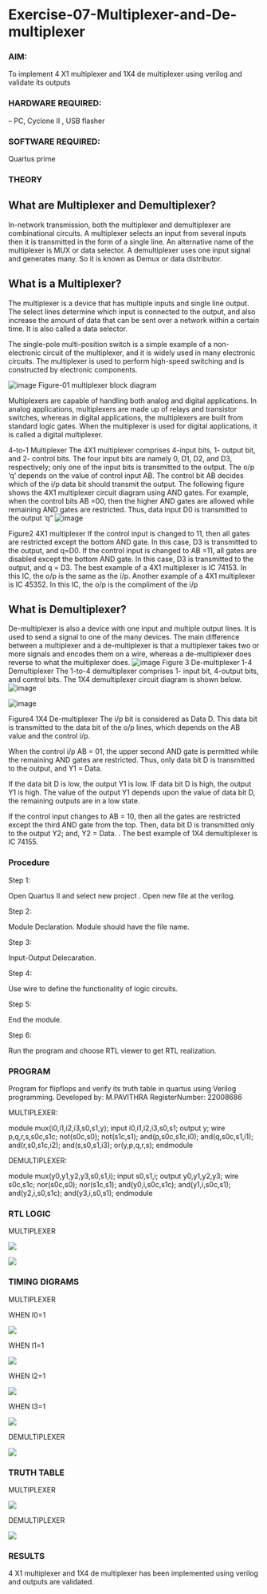 # Exercise-07-Multiplexer-and-De-multiplexer

### AIM: 

To implement 4 X1 multiplexer and 1X4 de multiplexer using verilog and validate its outputs

### HARDWARE REQUIRED: 

 – PC, Cyclone II , USB flasher

### SOFTWARE REQUIRED: 

  Quartus prime

### THEORY 

## What are Multiplexer and Demultiplexer?

In-network transmission, both the multiplexer and demultiplexer are combinational circuits. A multiplexer selects an input from several inputs then it is transmitted in the form of a single line. An alternative name of the multiplexer is MUX or data selector. A demultiplexer uses one input signal and generates many. So it is known as Demux or data distributor.

## What is a Multiplexer?

The multiplexer is a device that has multiple inputs and single line output. The select lines determine which input is connected to the output, and also increase the amount of data that can be sent over a network within a certain time. It is also called a data selector.

The single-pole multi-position switch is a simple example of a non-electronic circuit of the multiplexer, and it is widely used in many electronic circuits. The multiplexer is used to perform high-speed switching and is constructed by electronic components.

![image](https://user-images.githubusercontent.com/36288975/170912485-73c395c7-23c0-4e78-a53d-a2f0d07d9662.png)
          Figure-01 multiplexer block diagram 

Multiplexers are capable of handling both analog and digital applications. In analog applications, multiplexers are made up of relays and transistor switches, whereas in digital applications, the multiplexers are built from standard logic gates. When the multiplexer is used for digital applications, it is called a digital multiplexer.

4-to-1 Multiplexer
The 4X1 multiplexer comprises 4-input bits, 1- output bit, and 2- control bits. The four input bits are namely 0, D1, D2, and D3, respectively; only one of the input bits is transmitted to the output. The o/p ‘q’ depends on the value of control input AB. The control bit AB decides which of the i/p data bit should transmit the output. The following figure shows the 4X1 multiplexer circuit diagram using AND gates. For example, when the control bits AB =00, then the higher AND gates are allowed while remaining AND gates are restricted. Thus, data input D0 is transmitted to the output ‘q”
![image](https://user-images.githubusercontent.com/36288975/170912568-3598c60a-5035-41f3-b0c4-ccedba13aca5.png)


Figure2 4X1 multiplexer 
If the control input is changed to 11, then all gates are restricted except the bottom AND gate. In this case, D3 is transmitted to the output, and q=D0. If the control input is changed to AB =11, all gates are disabled except the bottom AND gate. In this case, D3 is transmitted to the output, and q = D3. The best example of a 4X1 multiplexer is IC 74153. In this IC, the o/p is the same as the i/p. Another example of a 4X1 multiplexer is IC 45352. In this IC, the o/p is the compliment of the i/p


## What is Demultiplexer?

De-multiplexer is also a device with one input and multiple output lines. It is used to send a signal to one of the many devices. The main difference between a multiplexer and a de-multiplexer is that a multiplexer takes two or more signals and encodes them on a wire, whereas a de-multiplexer does reverse to what the multiplexer does.
![image](https://user-images.githubusercontent.com/36288975/170912606-a30e4b74-1726-4430-b245-2c3c3d9c232d.png)
Figure 3 De-multiplexer 
1-4 Demultiplexer
The 1-to-4 demultiplexer comprises 1- input bit, 4-output bits, and control bits. The 1X4 demultiplexer circuit diagram is shown below.![image](https://user-images.githubusercontent.com/36288975/170912683-00fb746a-1d45-4023-91d1-3a70b841073c.png)

![image](https://user-images.githubusercontent.com/36288975/170912741-7cbd52af-7e0d-4be3-b5c6-6fb9c4eca7c9.png)

Figure4 1X4 De-multiplexer 
The i/p bit is considered as Data D. This data bit is transmitted to the data bit of the o/p lines, which depends on the AB value and the control i/p.

When the control i/p AB = 01, the upper second AND gate is permitted while the remaining AND gates are restricted. Thus, only data bit D is transmitted to the output, and Y1 = Data.

If the data bit D is low, the output Y1 is low. IF data bit D is high, the output Y1 is high. The value of the output Y1 depends upon the value of data bit D, the remaining outputs are in a low state.

If the control input changes to AB = 10, then all the gates are restricted except the third AND gate from the top. Then, data bit D is transmitted only to the output Y2; and, Y2 = Data. . The best example of 1X4 demultiplexer is IC 74155.

 
 
### Procedure

Step 1:

Open Quartus II and select new project . Open new file at the verilog.

Step 2:

Module Declaration. Module should have the file name.

Step 3:

Input-Output Delecaration.

Step 4:

Use wire to define the functionality of logic circuits.

Step 5:

End the module.

Step 6:

Run the program and choose RTL viewer to get RTL realization.

### PROGRAM 

Program for flipflops  and verify its truth table in quartus using Verilog programming.
Developed by: M.PAVITHRA
RegisterNumber:  22008686

MULTIPLEXER:

module mux(i0,i1,i2,i3,s0,s1,y);
input i0,i1,i2,i3,s0,s1;
output y;
wire p,q,r,s,s0c,s1c;
not(s0c,s0);
not(s1c,s1);
and(p,s0c,s1c,i0);
and(q,s0c,s1,i1);
and(r,s0,s1c,i2);
and(s,s0,s1,i3);
or(y,p,q,r,s);
endmodule 

DEMULTIPLEXER:

module mux(y0,y1,y2,y3,s0,s1,i);
input s0,s1,i;
output y0,y1,y2,y3;
wire s0c,s1c;
nor(s0c,s0);
nor(s1c,s1);
and(y0,i,s0c,s1c);
and(y1,i,s0c,s1);
and(y2,i,s0,s1c);
and(y3,i,s0,s1);
endmodule

### RTL LOGIC  

MULTIPLEXER

![](./M.png)

![](./DM.png)

### TIMING DIGRAMS  

MULTIPLEXER

WHEN I0=1

![](./I%3D0.png)

WHEN I1=1

![](./I%3D1.png)

WHEN I2=1

![](./i2.png)

WHEN I3=1

![](./I3.png)

DEMULTIPLEXER

![](./DEMUX.png)

### TRUTH TABLE 

MULTIPLEXER

![](./MUX.png)

DEMULTIPLEXER

![](./DTT.png)

### RESULTS 

4 X1 multiplexer and 1X4 de multiplexer has been implemented using verilog and outputs are validated.